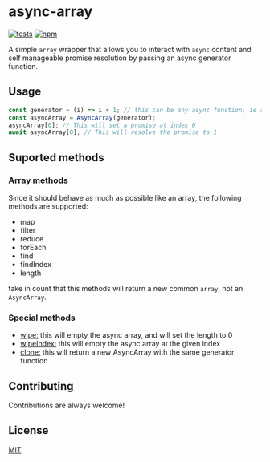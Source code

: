 # async-array

[![tests](https://img.shields.io/github/workflow/status/fluzko/async-array/Testing?label=Tests)]()
[![npm](https://img.shields.io/npm/v/@fluzko/async-array)](https://www.npmjs.com/package/@fluzko/async-array)

A simple `array` wrapper that allows you to interact with `async` content and self manageable promise resolution by passing an async generator function.

## Usage

```js
const generator = (i) => i + 1; // this can be any async function, ie an API call
const asyncArray = AsyncArray(generator);
asyncArray[0]; // This will set a promise at index 0
await asyncArray[0]; // This will resolve the promise to 1
```

## Suported methods

### Array methods

Since it should behave as much as possible like an array, the following methods are supported:

- map
- filter
- reduce
- forEach
- find
- findIndex
- length

take in count that this methods will return a new common `array`, not an `AsyncArray`.

### Special methods

- <u>wipe:</u> this will empty the async array, and will set the length to 0
- <u>wipeIndex:</u> this will empty the async array at the given index
- <u>clone:</u> this will return a new AsyncArray with the same generator function

## Contributing

Contributions are always welcome!

## License

[MIT](https://choosealicense.com/licenses/mit/)
